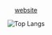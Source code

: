<p align="center">
         <a href="https://ntonio.vercel.app">website</a> 
</p>

<p align="center">
         <img src="https://github-readme-stats.vercel.app/api/top-langs/?username=bashlui&hide=html,css,javascript,cmake&layout=compact&bg_color=ffffff&text_color=#4f4f4f&title_color=#4f4f4f&border_color=ffffff" alt="Top Langs" />
</p>
